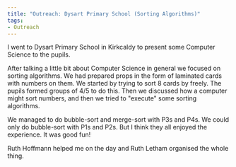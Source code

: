 ```yaml
---
title: "Outreach: Dysart Primary School (Sorting Algorithms)"
tags:
- Outreach
---
```


I went to Dysart Primary School in Kirkcaldy to present some Computer Science to the pupils.

After talking a little bit about Computer Science in general we focused on sorting algorithms.
We had prepared props in the form of laminated cards with numbers on them.
We started by trying to sort 8 cards by freely. The pupils formed groups of 4/5 to do this. 
Then we discussed how a computer might sort numbers, and then we tried to "execute" some sorting algorithms.

We managed to do bubble-sort and merge-sort with P3s and P4s.
We could only do bubble-sort with P1s and P2s.
But I think they all enjoyed the experience.
It was good fun!

Ruth Hoffmann helped me on the day and Ruth Letham organised the whole thing.
